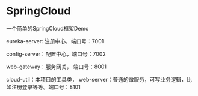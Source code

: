 # SpringCloud
一个简单的SpringCloud框架Demo

eureka-server: 注册中心，端口号：7001

config-server：配置中心，端口号：7002

web-gateway：服务网关， 端口号：8001

cloud-util：本项目的工具类， 
web-server：普通的微服务，可写业务逻辑，比如注册登录等等。端口号：8101


